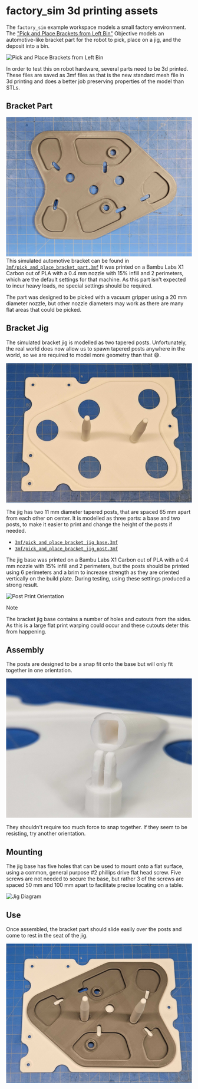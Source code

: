 # factory_sim 3d printing assets

The `factory_sim` example workspace models a small factory environment. The ["Pick and Place Brackets from Left Bin"](https://github.com/PickNikRobotics/moveit_pro_example_ws/blob/main/src/factory_sim/objectives/pick_and_place_brackets_from_left_bin.xml) Objective models an automotive-like bracket part for the robot to pick, place on a jig, and the deposit into a bin.

![Pick and Place Brackets from Left Bin](images/pick_and_place_brackets_from_left_bin_objective_preview1.png)

In order to test this on robot hardware, several parts need to be 3d printed. These files are saved as 3mf files as that is the new standard mesh file in 3d printing and does a better job preserving properties of the model than STLs.

## Bracket Part
![Bracket Part](images/bracket_part1.jpg)
This simulated automotive bracket can be found in [`3mf/pick_and_place_bracket_part.3mf`](3mf/pick_and_place_bracket_part.3mf)
It was printed on a Bambu Labs X1 Carbon out of PLA with a 0.4 mm nozzle with 15% infill and 2 perimeters, which are the default settings for that machine. As this part isn't expected to incur heavy loads, no special settings should be required.

The part was designed to be picked with a vacuum gripper using a 20 mm diameter nozzle, but other nozzle diameters may work as there are many flat areas that could be picked.

## Bracket Jig
The simulated bracket jig is modelled as two tapered posts. Unfortunately, the real world does now allow us to spawn tapered posts anywhere in the world, so we are required to model more geometry than that 😅.  

![Bracket Jig](images/bracket_jig1.jpg)

The jig has two 11 mm diameter tapered posts, that are spaced 65 mm apart from each other on center.
It is modelled as three parts: a base and two posts, to make it easier to print and change the height of the posts if needed.  

- [`3mf/pick_and_place_bracket_jig_base.3mf`](3mf/pick_and_place_bracket_jig_base.3mf)
- [`3mf/pick_and_place_bracket_jig_post.3mf`](3mf/pick_and_place_bracket_jig_post.3mf)  

The jig base was printed on a Bambu Labs X1 Carbon out of PLA with a 0.4 mm nozzle with 15% infill and 2 perimeters, but the posts should be printed using 6 perimeters and a brim to increase strength as they are oriented vertically on the build plate. During testing, using these settings produced a strong result.  

![Post Print Orientation](images/post_vertical_orientation1.png)

> [!NOTE]  
> The bracket jig base contains a number of holes and cutouts from the sides. As this is a large flat print warping could occur and these cutouts deter this from happening.

## Assembly
The posts are designed to be a snap fit onto the base but will only fit together in one orientation.  

![Jig Post Closeup](images/jig_post_closeup1.jpg)

They shouldn't require too much force to snap together. If they seem to be resisting, try another orientation.

## Mounting
The jig base has five holes that can be used to mount onto a flat surface, using a common, general purpose #2 phillips drive flat head screw. Five screws are not needed to secure the base, but rather 3 of the screws are spaced 50 mm and 100 mm apart to facilitate precise locating on a table.  

![Jig Diagram](images/pick_and_place_bracket_jig_diagram1.png)

## Use
Once assembled, the bracket part should slide easily over the posts and come to rest in the seat of the jig.  

![Bracket on Jig](images/bracket_part_and_jig1.jpg)
